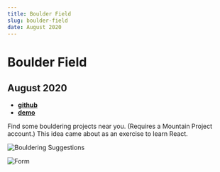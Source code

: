 ```yaml
---
title: Boulder Field
slug: boulder-field
date: August 2020
---
```


# Boulder Field

## August 2020

- [**github**](https://github.com/ec965/MP-Recs)
- [**demo**](https://ec965.github.io/MP-Recs/index.html)

Find some bouldering projects near you. (Requires a Mountain Project account.)
This idea came about as an exercise to learn React.

![Bouldering Suggestions](/images/boulderField/data.webp)

![Form](/images/boulderField/form.webp)
